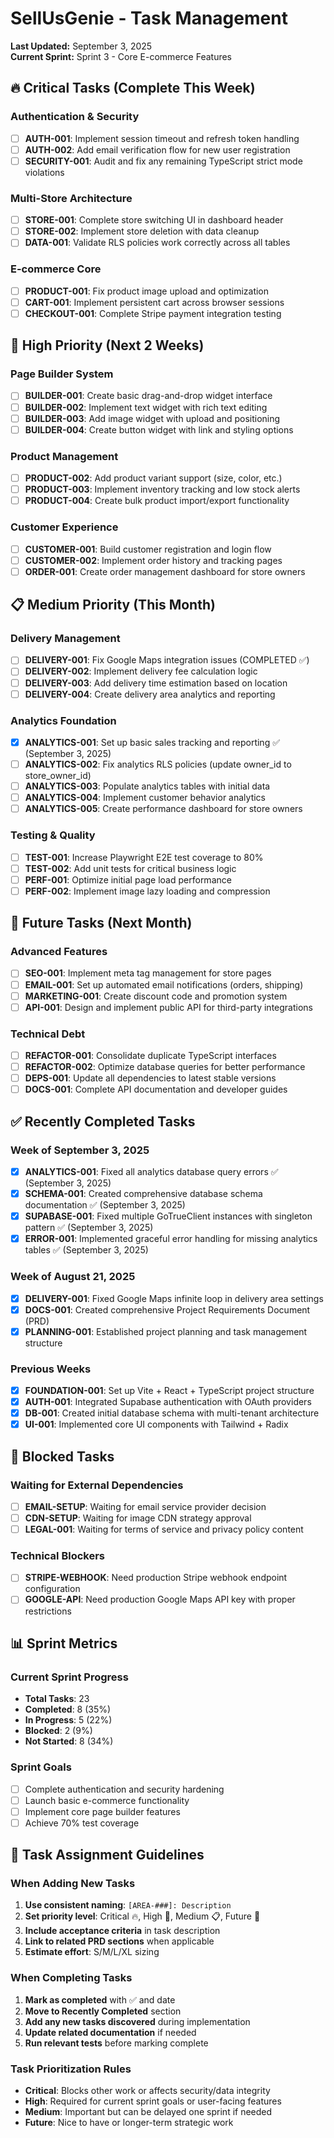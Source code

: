 # SellUsGenie - Task Management

**Last Updated:** September 3, 2025  
**Current Sprint:** Sprint 3 - Core E-commerce Features  

## 🔥 Critical Tasks (Complete This Week)

### Authentication & Security
- [ ] **AUTH-001**: Implement session timeout and refresh token handling
- [ ] **AUTH-002**: Add email verification flow for new user registration
- [ ] **SECURITY-001**: Audit and fix any remaining TypeScript strict mode violations

### Multi-Store Architecture  
- [ ] **STORE-001**: Complete store switching UI in dashboard header
- [ ] **STORE-002**: Implement store deletion with data cleanup
- [ ] **DATA-001**: Validate RLS policies work correctly across all tables

### E-commerce Core
- [ ] **PRODUCT-001**: Fix product image upload and optimization
- [ ] **CART-001**: Implement persistent cart across browser sessions
- [ ] **CHECKOUT-001**: Complete Stripe payment integration testing

## 🚀 High Priority (Next 2 Weeks)

### Page Builder System
- [ ] **BUILDER-001**: Create basic drag-and-drop widget interface
- [ ] **BUILDER-002**: Implement text widget with rich text editing
- [ ] **BUILDER-003**: Add image widget with upload and positioning
- [ ] **BUILDER-004**: Create button widget with link and styling options

### Product Management
- [ ] **PRODUCT-002**: Add product variant support (size, color, etc.)
- [ ] **PRODUCT-003**: Implement inventory tracking and low stock alerts
- [ ] **PRODUCT-004**: Create bulk product import/export functionality

### Customer Experience
- [ ] **CUSTOMER-001**: Build customer registration and login flow
- [ ] **CUSTOMER-002**: Implement order history and tracking pages
- [ ] **ORDER-001**: Create order management dashboard for store owners

## 📋 Medium Priority (This Month)

### Delivery Management
- [ ] **DELIVERY-001**: Fix Google Maps integration issues (COMPLETED ✅)
- [ ] **DELIVERY-002**: Implement delivery fee calculation logic
- [ ] **DELIVERY-003**: Add delivery time estimation based on location
- [ ] **DELIVERY-004**: Create delivery area analytics and reporting

### Analytics Foundation
- [x] **ANALYTICS-001**: Set up basic sales tracking and reporting ✅ (September 3, 2025)
- [ ] **ANALYTICS-002**: Fix analytics RLS policies (update owner_id to store_owner_id)
- [ ] **ANALYTICS-003**: Populate analytics tables with initial data
- [ ] **ANALYTICS-004**: Implement customer behavior analytics
- [ ] **ANALYTICS-005**: Create performance dashboard for store owners

### Testing & Quality
- [ ] **TEST-001**: Increase Playwright E2E test coverage to 80%
- [ ] **TEST-002**: Add unit tests for critical business logic
- [ ] **PERF-001**: Optimize initial page load performance
- [ ] **PERF-002**: Implement image lazy loading and compression

## 🎯 Future Tasks (Next Month)

### Advanced Features
- [ ] **SEO-001**: Implement meta tag management for store pages
- [ ] **EMAIL-001**: Set up automated email notifications (orders, shipping)
- [ ] **MARKETING-001**: Create discount code and promotion system
- [ ] **API-001**: Design and implement public API for third-party integrations

### Technical Debt
- [ ] **REFACTOR-001**: Consolidate duplicate TypeScript interfaces
- [ ] **REFACTOR-002**: Optimize database queries for better performance
- [ ] **DEPS-001**: Update all dependencies to latest stable versions
- [ ] **DOCS-001**: Complete API documentation and developer guides

## ✅ Recently Completed Tasks

### Week of September 3, 2025
- [x] **ANALYTICS-001**: Fixed all analytics database query errors ✅ (September 3, 2025)
- [x] **SCHEMA-001**: Created comprehensive database schema documentation ✅ (September 3, 2025)
- [x] **SUPABASE-001**: Fixed multiple GoTrueClient instances with singleton pattern ✅ (September 3, 2025)
- [x] **ERROR-001**: Implemented graceful error handling for missing analytics tables ✅ (September 3, 2025)

### Week of August 21, 2025
- [x] **DELIVERY-001**: Fixed Google Maps infinite loop in delivery area settings
- [x] **DOCS-001**: Created comprehensive Project Requirements Document (PRD)
- [x] **PLANNING-001**: Established project planning and task management structure

### Previous Weeks
- [x] **FOUNDATION-001**: Set up Vite + React + TypeScript project structure
- [x] **AUTH-001**: Integrated Supabase authentication with OAuth providers
- [x] **DB-001**: Created initial database schema with multi-tenant architecture
- [x] **UI-001**: Implemented core UI components with Tailwind + Radix

## 🚫 Blocked Tasks

### Waiting for External Dependencies
- [ ] **EMAIL-SETUP**: Waiting for email service provider decision
- [ ] **CDN-SETUP**: Waiting for image CDN strategy approval
- [ ] **LEGAL-001**: Waiting for terms of service and privacy policy content

### Technical Blockers
- [ ] **STRIPE-WEBHOOK**: Need production Stripe webhook endpoint configuration
- [ ] **GOOGLE-API**: Need production Google Maps API key with proper restrictions

## 📊 Sprint Metrics

### Current Sprint Progress
- **Total Tasks**: 23
- **Completed**: 8 (35%)
- **In Progress**: 5 (22%)
- **Blocked**: 2 (9%)
- **Not Started**: 8 (34%)

### Sprint Goals
- [ ] Complete authentication and security hardening
- [ ] Launch basic e-commerce functionality
- [ ] Implement core page builder features
- [ ] Achieve 70% test coverage

## 🎯 Task Assignment Guidelines

### When Adding New Tasks
1. **Use consistent naming**: `[AREA-###]: Description`
2. **Set priority level**: Critical 🔥, High 🚀, Medium 📋, Future 🎯
3. **Include acceptance criteria** in task description
4. **Link to related PRD sections** when applicable
5. **Estimate effort**: S/M/L/XL sizing

### When Completing Tasks
1. **Mark as completed** with ✅ and date
2. **Move to Recently Completed** section
3. **Add any new tasks discovered** during implementation
4. **Update related documentation** if needed
5. **Run relevant tests** before marking complete

### Task Prioritization Rules
- **Critical**: Blocks other work or affects security/data integrity
- **High**: Required for current sprint goals or user-facing features
- **Medium**: Important but can be delayed one sprint if needed
- **Future**: Nice to have or longer-term strategic work